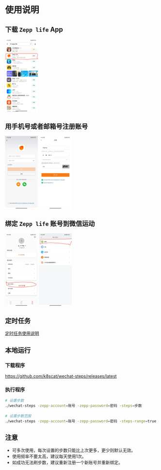 # 使用说明

## 下载 `Zepp life` App

<img src="images/zepp_life_app.png" height="240px">

## 用手机号或者邮箱号注册账号

<img src="images/register1.png" height="240px">
<img src="images/register2.jpg" height="240px">

## 绑定 `Zepp life` 账号到微信运动

<img src="images/bind_wx1.jpg" height="240px">
<img src="images/bind_wx2.png" height="240px">

## 定时任务

[定时任务使用说明](cron.md)

## 本地运行

### 下载程序

https://github.com/k8scat/wechat-steps/releases/latest

### 执行程序

```bash
# 设置步数
./wechat-steps -zepp-account=账号 -zepp-password=密码 -steps=步数

# 设置步数范围
./wechat-steps -zepp-account=账号 -zepp-password=密码 -steps-range=true -steps-min=最小步数 -steps-max=最大步数
```

## 注意

- 可多次使用，每次设置的步数只能比上次更多，更少则默认无效。
- 使用频率不要太高，建议每天使用1次。
- 如成功无法刷步数，建议重新注册一个新账号并重新绑定。
